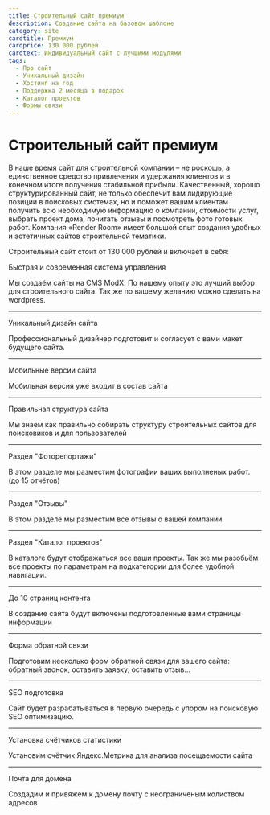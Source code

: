```yaml
---
title: Строительный сайт премиум
description: Создание сайта на базовом шаблоне
category: site
cardtitle: Премиум
cardprice: 130 000 рублей
cardtext: Индивидуальный сайт с лучшими модулями
tags:
  - Про сайт
  - Уникальный дизайн
  - Хостинг на год
  - Поддержка 2 месяца в подарок
  - Каталог проектов
  - Формы связи
---
```

# Строительный сайт премиум

В наше время сайт для строительной компании – не роскошь, а единственное средство привлечения и удержания клиентов и в конечном итоге получения стабильной прибыли. Качественный, хорошо структурированный сайт, не только обеспечит вам лидирующие позиции в поисковых системах, но и поможет вашим клиентам получить всю необходимую информацию о компании, стоимости услуг, выбрать проект дома, почитать отзывы и посмотреть фото готовых работ. Компания «Render Room» имеет большой опыт создания удобных и эстетичных сайтов строительной тематики.

Строительный сайт стоит от 130 000 рублей и включает в себя:

Быстрая и современная система управления

Мы создаём сайты на CMS ModX. По нашему опыту это лучший выбор для строительного сайта. Так же по вашему желанию можно сделать на wordpress.

* * *

Уникальный дизайн сайта

Профессиональный дизайнер подготовит и согласует с вами макет будущего сайта.

* * *

Мобильные версии сайта

Мобильная версия уже входит в состав сайта

* * *

Правильная структура сайта

Мы знаем как правильно собирать структуру строительных сайтов для поисковиков и для пользователей

* * *

Раздел "Фоторепортажи"

В этом разделе мы разместим фотографии ваших выполненых работ. (до 15 отчётов)

* * *

Раздел "Отзывы"

В этом разделе мы разместим все отзывы о вашей компании.

* * *

Раздел "Каталог проектов"

В каталоге будут отображаться все ваши проекты. Так же мы разобьём все проекты по параметрам на подкатегории для более удобной навигации.

* * *

До 10 страниц контента

В создание сайта будут включены подготовленные вами страницы информации

* * *

Форма обратной связи

Подготовим несколько форм обратной связи для вашего сайта: обратный звонок, оставить заявку, оставить отзыв...

* * *

SEO подготовка

Сайт будет разрабатываться в первую очередь с упором на поисковую SEO оптимизацию.

* * *

Установка счётчиков статистики

Установим счётчик Яндекс.Метрика для анализа посещаемости сайта

* * *

Почта для домена

Создадим и привяжем к домену почту с неограниченым колиством адресов